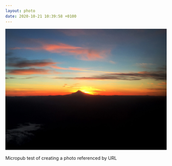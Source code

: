```yaml
---
layout: photo
date: 2020-10-21 10:39:58 +0100
---
```

![](/images/sunset.jpg)
  
Micropub test of creating a photo referenced by URL
